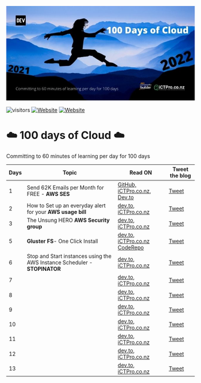 
<p align=”center”>
<img width=”200" height=”200" src=./assets/images/Github-cover.jpg alt=”my banner”>

![visitors](https://visitor-badge.glitch.me/badge?page_id=anuvindhs/100daysofcloud)  [![Website](https://img.shields.io/website?label=Community&up_message=iCTPro.co.nz&url=https%3A%2F%2FiCTPro.co.nz)](https://iCTPro.co.nz)  [![Website](https://img.shields.io/website?label=Dev.to&up_message=@anuvindhs&url=https%3A%2F%2Fdev.to/anuvindhs)](https://dev.to/anuvindhs) 

</p>

# ☁️ 100 days of Cloud ☁️
Committing to 60 minutes of learning per day for 100 days 

|  Days | Topic  | Read ON |Tweet the blog|
| ------------  | ------------ | ------------ | ------------ |
|  1 | Send 62K Emails per Month for FREE - **AWS SES** | [GitHub, ](./assets/001-AMAZON%20SES/Send%2062K%20Emails%20per%20Month%20for%20FREE%20-%20AWS%20SES.md)  [iCTPro.co.nz, ](https://iCTPro.co.nz/how-to-send-62000-emails-for-free-using-amazon-ses/) [ Dev.to ](https://dev.to/anuvindhs/how-to-send-62000-emails-for-free-amazon-ses-3oc6) | [Tweet](https://link.anuvindh.com/twitter/DAY-1-AMAZON-SES-tweet.html) |
|2|How to Set up an everyday alert for your **AWS usage bill**  | [dev.to](https://dev.to/anuvindhs/setup-a-everyday-alert-on-your-aws-usage-bill-3c5k), [iCTPro.co.nz](https://iCTPro.co.nz/how-to-set-up-an-everyday-alert-for-your-aws-usage-bill-day-2/)|[Tweet](https://link.anuvindh.com/twitter/DAY-2-aws-budgets-tweet.html)|
|3|The Unsung HERO **AWS Security group**| [dev.to](https://dev.to/aws-builders/unsung-hero-aws-sg-172f), [iCTPro.co.nz](https://iCTPro.co.nz/what-are-security-groups-the-unsung-hero/) | [Tweet](https://link.anuvindh.com/twitter/DAY-3-aws-sg-tweet.html)|
|5|**Gluster FS**- One Click Install|[dev.to](https://dev.to/aws-builders/gluster-fs-one-click-install-3b40), [iCTPro.co.nz](https://iCTPro.co.nz/how-to-create-gluster-fs-on-cloud-day4/) </br> [CodeRepo](https://github.com/anuvindhs/How-to-install-GlusterFS.git)| [Tweet](https://link.anuvindh.com/twitter/DAY-4-GFS-cloud.html)|
|6|Stop and Start instances using the AWS Instance Scheduler - **STOPINATOR**|[dev.to](https://dev.to/aws-builders/stop-and-start-instances-using-the-aws-instance-scheduler-stopinator-3eon), [iCTPro.co.nz](https://iCTPro.co.nz/how-to-stop-and-start-instances-using-the-aws-instance-scheduler-stopinator-100-days-of-cloud-day-6/) | [Tweet](https://link.anuvindh.com/twitter/DAY-6-ec2-stopinatortweet.html)|
|7||[dev.to](), [iCTPro.co.nz]() | [Tweet]()|
|8||[dev.to](), [iCTPro.co.nz]() | [Tweet]()|
|9||[dev.to](), [iCTPro.co.nz]() | [Tweet]()|
|10||[dev.to](), [iCTPro.co.nz]() | [Tweet]()|
|11||[dev.to](), [iCTPro.co.nz]() | [Tweet]()|
|12||[dev.to](), [iCTPro.co.nz]() | [Tweet]()|
|13||[dev.to](), [iCTPro.co.nz]() | [Tweet]()|
